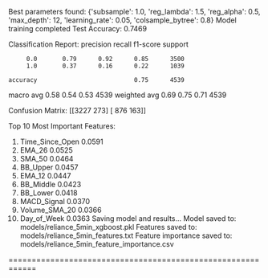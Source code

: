 Best parameters found: {'subsample': 1.0, 'reg_lambda': 1.5, 'reg_alpha': 0.5, 'max_depth': 12, 'learning_rate': 0.05, 'colsample_bytree': 0.8}
Model training completed
Test Accuracy: 0.7469

Classification Report:
              precision    recall  f1-score   support

         0.0       0.79      0.92      0.85      3500
         1.0       0.37      0.16      0.22      1039

    accuracy                           0.75      4539
   macro avg       0.58      0.54      0.53      4539
weighted avg       0.69      0.75      0.71      4539

Confusion Matrix:
[[3227  273]
 [ 876  163]]

Top 10 Most Important Features:
 1. Time_Since_Open      0.0591
 2. EMA_26               0.0525
 3. SMA_50               0.0464
 4. BB_Upper             0.0457
 5. EMA_12               0.0447
 6. BB_Middle            0.0423
 7. BB_Lower             0.0418
 8. MACD_Signal          0.0370
 9. Volume_SMA_20        0.0366
10. Day_of_Week          0.0363
Saving model and results...
Model saved to: models/reliance_5min_xgboost.pkl
Features saved to: models/reliance_5min_features.txt
Feature importance saved to: models/reliance_5min_feature_importance.csv

============================================================